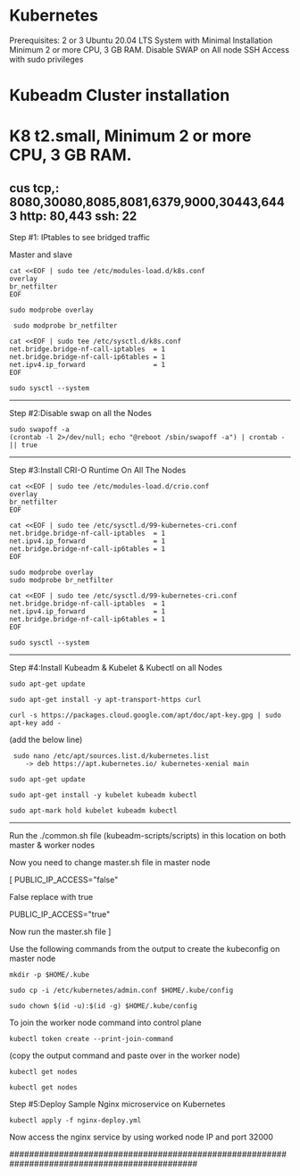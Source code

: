 # Kubernetes
Prerequisites:  2 or 3 Ubuntu 20.04 LTS System with Minimal Installation Minimum 2 or more CPU, 3 GB RAM. Disable SWAP on All node SSH Access with sudo privileges

# Kubeadm Cluster installation
# K8 t2.small, Minimum 2 or more CPU, 3 GB RAM.

cus tcp,: 8080,30080,8085,8081,6379,9000,30443,6443
http: 80,443
ssh: 22
----------------------------------------
Step #1: IPtables to see bridged traffic

Master and slave 

```
cat <<EOF | sudo tee /etc/modules-load.d/k8s.conf
overlay
br_netfilter
EOF
```

```
sudo modprobe overlay
```

```
 sudo modprobe br_netfilter
```

```
cat <<EOF | sudo tee /etc/sysctl.d/k8s.conf
net.bridge.bridge-nf-call-iptables  = 1
net.bridge.bridge-nf-call-ip6tables = 1
net.ipv4.ip_forward                 = 1
EOF
```

```
sudo sysctl --system 
```
------------------------------------------------
Step #2:Disable swap on all the Nodes

``` 
sudo swapoff -a
(crontab -l 2>/dev/null; echo "@reboot /sbin/swapoff -a") | crontab - || true
```
------------------------------------------------
Step #3:Install CRI-O Runtime On All The Nodes

```
cat <<EOF | sudo tee /etc/modules-load.d/crio.conf
overlay
br_netfilter
EOF
```

```
cat <<EOF | sudo tee /etc/sysctl.d/99-kubernetes-cri.conf
net.bridge.bridge-nf-call-iptables  = 1
net.ipv4.ip_forward                 = 1
net.bridge.bridge-nf-call-ip6tables = 1
EOF
```

```
sudo modprobe overlay
sudo modprobe br_netfilter
```

```
cat <<EOF | sudo tee /etc/sysctl.d/99-kubernetes-cri.conf
net.bridge.bridge-nf-call-iptables  = 1
net.ipv4.ip_forward                 = 1
net.bridge.bridge-nf-call-ip6tables = 1
EOF
```

```
sudo sysctl --system
```

----------------------------------------------------------------
Step #4:Install Kubeadm & Kubelet & Kubectl on all Nodes

```
sudo apt-get update

sudo apt-get install -y apt-transport-https curl

curl -s https://packages.cloud.google.com/apt/doc/apt-key.gpg | sudo apt-key add -

```

(add the below line) 
```
 sudo nano /etc/apt/sources.list.d/kubernetes.list 
	-> deb https://apt.kubernetes.io/ kubernetes-xenial main
```

```
sudo apt-get update
```

```
sudo apt-get install -y kubelet kubeadm kubectl 
```

```
sudo apt-mark hold kubelet kubeadm kubectl 
```

------------------------------

Run the ./common.sh file (kubeadm-scripts/scripts) in this location on both master & worker nodes

Now you need to change master.sh file in master node

[ PUBLIC_IP_ACCESS="false"

False replace with true

PUBLIC_IP_ACCESS="true"

Now run the master.sh file  ]

Use the following commands from the output to create the kubeconfig on master node

```
mkdir -p $HOME/.kube

sudo cp -i /etc/kubernetes/admin.conf $HOME/.kube/config

sudo chown $(id -u):$(id -g) $HOME/.kube/config 
 ```

To join the worker node command into control plane

``` 
kubectl token create --print-join-command
```

(copy the output command and paste over in the worker node)

``` 
kubectl get nodes
 ```

 ```
 kubectl get nodes
 ```

Step #5:Deploy Sample Nginx microservice on Kubernetes

``` 
kubectl apply -f nginx-deploy.yml
 ```
Now access the nginx service by using worked node IP and port 32000



##############################################################################################

